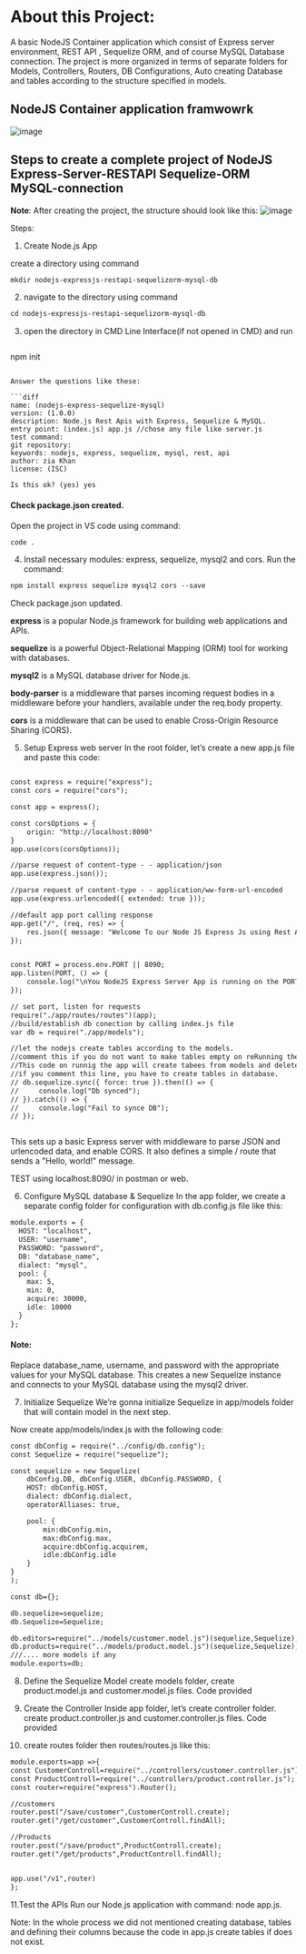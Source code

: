 # About this Project:
A basic NodeJS Container application which consist of Express server environment, REST API , Sequelize ORM, and of course MySQL Database connection. The project is more organized in terms of separate folders for Models, Controllers, Routers, DB Configurations, Auto creating Database and tables according to the structure specified in models. 
## NodeJS Container application framwowrk
![image](https://user-images.githubusercontent.com/77499979/229306201-ed21c710-f1b6-4ec2-bb57-a9e2090ee4e4.png)


## Steps to create a complete project of  NodeJS Express-Server-RESTAPI Sequelize-ORM MySQL-connection

**Note**: After creating the project, the structure should look like this:
![image](https://user-images.githubusercontent.com/77499979/229307563-2645853a-5b18-4ff9-bda9-6aca542944ba.png)


Steps:
1. Create Node.js App

create a directory using command
````diff
mkdir nodejs-expressjs-restapi-sequelizorm-mysql-db
  ````

2. navigate to the directory using command
````diff
cd nodejs-expressjs-restapi-sequelizorm-mysql-db
````
3. open the directory in CMD Line Interface(if not opened in CMD) and run 
	````diff
npm init
````

Answer the questions like these:

```diff
name: (nodejs-express-sequelize-mysql) 
version: (1.0.0) 
description: Node.js Rest Apis with Express, Sequelize & MySQL.
entry point: (index.js) app.js //chose any file like server.js
test command: 
git repository: 
keywords: nodejs, express, sequelize, mysql, rest, api
author: zia Khan
license: (ISC)

Is this ok? (yes) yes
````

#### Check package.json created.

Open the project in VS code using command:	
````diff
code . 
````
4. Install necessary modules: express, sequelize, mysql2 and cors.
Run the command:
````diff
npm install express sequelize mysql2 cors --save
````
Check package.json updated.

**express** is a popular Node.js framework for building web applications and APIs.

**sequelize** is a powerful Object-Relational Mapping (ORM) tool for working with databases.

**mysql2** is a MySQL database driver for Node.js.

**body-parser** is a middleware that parses incoming request bodies in a middleware before your handlers, available under the req.body property.

**cors** is a middleware that can be used to enable Cross-Origin Resource Sharing (CORS).

5. Setup Express web server
In the root folder, let’s create a new app.js file and paste this code:

````diff

const express = require("express");
const cors = require("cors");

const app = express();

const corsOptions = {
    origin: "http://localhost:8090"
}
app.use(cors(corsOptions));

//parse request of content-type - - application/json
app.use(express.json());

//parse request of content-type - - application/ww-form-url-encoded
app.use(express.urlencoded({ extended: true }));

//default app port calling response
app.get("/", (req, res) => {
    res.json({ message: "Welcome To our Node JS Express Js using Rest API with Sequelze ORM and MySQL DB Connection" });
});


const PORT = process.env.PORT || 8090;
app.listen(PORT, () => {
    console.log("\nYou NodeJS Express Server App is running on the PORT " + PORT + "\n");
});

// set port, listen for requests
require("./app/routes/routes")(app);
//build/establish db conection by calling index.js file
var db = require("./app/models");

//let the nodejs create tables according to the models. 
//comment this if you do not want to make tables empty on reRunning the APP in CMD.
//This code on runnig the app will create tabees from models and delete all data if exist.
//if you comment this line, you have to create tables in database.
// db.sequelize.sync({ force: true }).then(() => {
//     console.log("Db synced");
// }).catch(() => {
//     console.log("Fail to synce DB");
// });



````

This sets up a basic Express server with middleware to parse JSON and urlencoded data, and enable CORS.
It also defines a simple / route that sends a "Hello, world!" message.

TEST using localhost:8090/ in postman or web.

6. Configure MySQL database & Sequelize
In the app folder, we create a separate config folder for configuration with db.config.js file like this:
````diff
module.exports = {
  HOST: "localhost",
  USER: "username",
  PASSWORD: "password",
  DB: "database_name",
  dialect: "mysql",
  pool: {
    max: 5,
    min: 0,
    acquire: 30000,
    idle: 10000
  }
};
````
#### Note: 
Replace database_name, username, and password with the appropriate values for your MySQL database.
This creates a new Sequelize instance and connects to your MySQL database using the mysql2 driver.

7. Initialize Sequelize
We’re gonna initialize Sequelize in app/models folder that will contain model in the next step.

Now create app/models/index.js with the following code:

````diff
const dbConfig = require("../config/db.config");
const Sequelize = require("sequelize");

const sequelize = new Sequelize(
    dbConfig.DB, dbConfig.USER, dbConfig.PASSWORD, {
    HOST: dbConfig.HOST,
    dialect: dbConfig.dialect,
    operatorAlliases: true,

    pool: {
        min:dbConfig.min,
        max:dbConfig.max,
        acquire:dbConfig.acquirem,
        idle:dbConfig.idle
    }
}
);

const db={};

db.sequelize=sequelize;
db.Sequelize=Sequelize;

db.editors=require("../models/customer.model.js")(sequelize,Sequelize);
db.products=require("../models/product.model.js")(sequelize,Sequelize);
///.... more models if any
module.exports=db;

````

8. Define the Sequelize Model
create models folder, create product.model.js and customer.model.js files. Code provided


 9. Create the Controller
Inside app folder, let’s create controller folder.
create product.controller.js and customer.controller.js files. Code provided

10. create routes folder then routes/routes.js like this:

```diff
module.exports=app =>{
const CustomerControll=require("../controllers/customer.controller.js");
const ProductControll=require("../controllers/product.controller.js");
const router=require("express").Router();

//customers
router.post("/save/customer",CustomerControll.create);
router.get("/get/customer",CustomerControll.findAll);

//Products
router.post("/save/product",ProductControll.create);
router.get("/get/products",ProductControll.findAll);


app.use("/v1",router)
};

````

11.Test the APIs
Run our Node.js application with command: node app.js.


Note: In the whole process we did not mentioned creating database, tables and defining their columns
because the code in app.js create tables if does not exist.




